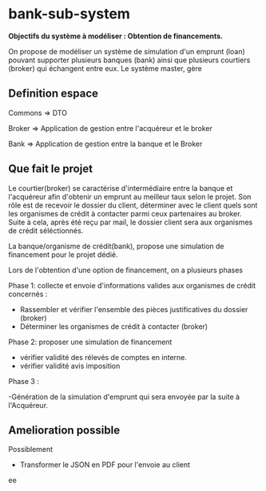 # bank-sub-system

**Objectifs du système à modéliser : Obtention de financements.**

On propose de modéliser un système de simulation d'un emprunt (loan) pouvant supporter plusieurs banques (bank)
ainsi que plusieurs courtiers (broker) qui échangent entre eux.
Le système master, gère 

## Definition espace
Commons => DTO

Broker => Application de gestion entre l'acquéreur et le broker

Bank => Application de gestion entre la banque et le Broker

## Que fait le projet
Le courtier(broker) se caractérise d'intermédiaire entre la banque et l'acquéreur afin d'obtenir un emprunt au meilleur
taux selon le projet. Son rôle est de recevoir le dossier du client, déterminer avec le client quels sont les organismes 
de crédit à contacter parmi ceux partenaires au broker. Suite à cela, après été reçu par mail, le dossier client sera
aux organismes de crédit séléctionnés.

La banque/organisme de crédit(bank), propose une simulation de financement pour le projet dédié.

Lors de l'obtention d'une option de financement, on a plusieurs phases

Phase 1: collecte et envoie d'informations valides aux organismes de crédit concernés : 

- Rassembler et vérifier l'ensemble des pièces justificatives du dossier (broker)
- Déterminer les organismes de crédit à contacter (broker)

Phase 2: proposer une simulation de financement

- vérifier validité des rélevés de comptes en interne.
- vérifier validité avis imposition

Phase 3 :

-Génération de la simulation d'emprunt qui sera envoyée par la suite à l'Acquéreur.

## Amelioration possible
Possiblement 
- Transformer le JSON en PDF pour l'envoie au client


ee